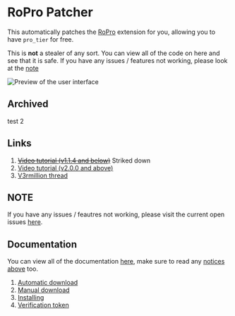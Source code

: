 # RoPro Patcher
This automatically patches the [RoPro](https://chrome.google.com/webstore/detail/ropro-enhance-your-roblox/adbacgifemdbhdkfppmeilbgppmhaobf?hl=en-GB) extension for you, allowing you to have `pro_tier` for free.

This is **not** a stealer of any sort. You can view all of the code on here and see that it is safe. If you have any issues / features not working, please look at the [note](#note)

![Preview of the user interface](preview.png)

## Archived

test 2

## Links

1. ~~[Video tutorial (v1.1.4 and below)](https://www.youtube.com/watch?v=Do1X2COTq_8)~~ Striked down
2. [Video tutorial (v2.0.0 and above)](https://cdn.discordapp.com/attachments/1131228889113432166/1131230523390439424/Sequence_01.mp4)
3. [V3rmillion thread](https://v3rmillion.net/showthread.php?tid=1197674)

## NOTE

If you have any issues / feautres not working, please visit the current open issues [here](https://github.com/Stefanuk12/RoProPatcher/issues).

## Documentation

You can view all of the documentation [here](./docs/), make sure to read any [notices above](#note) too.

1. [Automatic download](./docs/auto_download.md)
2. [Manual download](./docs/manual_download.md)
3. [Installing](./docs/installing.md)
4. [Verification token](./docs/verification_token.md)
